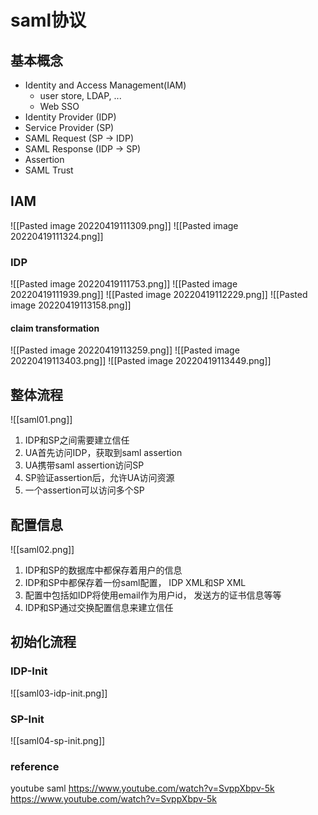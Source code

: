 # saml协议

## 基本概念

- Identity and Access Management(IAM)
	- user store, LDAP, ...
	- Web SSO
- Identity Provider (IDP)
- Service Provider (SP)
- SAML Request (SP -> IDP)
- SAML Response (IDP -> SP)
- Assertion
- SAML Trust

## IAM
![[Pasted image 20220419111309.png]]
![[Pasted image 20220419111324.png]]

### IDP
![[Pasted image 20220419111753.png]]
![[Pasted image 20220419111939.png]]
![[Pasted image 20220419112229.png]]
![[Pasted image 20220419113158.png]]

#### claim transformation
![[Pasted image 20220419113259.png]]
![[Pasted image 20220419113403.png]]
![[Pasted image 20220419113449.png]]

## 整体流程

![[saml01.png]]

1. IDP和SP之间需要建立信任
2. UA首先访问IDP，获取到saml assertion
3. UA携带saml assertion访问SP
4. SP验证assertion后，允许UA访问资源
5. 一个assertion可以访问多个SP

## 配置信息

![[saml02.png]]

1. IDP和SP的数据库中都保存着用户的信息
2. IDP和SP中都保存着一份saml配置， IDP XML和SP XML
3. 配置中包括如IDP将使用email作为用户id， 发送方的证书信息等等
4. IDP和SP通过交换配置信息来建立信任

## 初始化流程

### IDP-Init

![[saml03-idp-init.png]]

### SP-Init

![[saml04-sp-init.png]]

### reference
youtube saml
https://www.youtube.com/watch?v=SvppXbpv-5k
https://www.youtube.com/watch?v=SvppXbpv-5k
